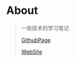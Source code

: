 # About

> 一些技术的学习笔记
>
> [GithubPage](https://fzf404.github.io/note/#/)
>
> [WebSite](https://note.fzf404.top/#/)


